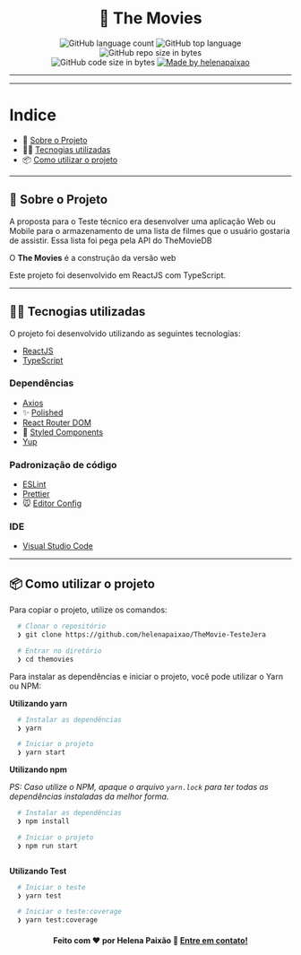 <h1 align="center">
  🚀️ The Movies 
</h1>

<p align="center">
  <img alt="GitHub language count" src="https://img.shields.io/github/languages/count/helenapaixao/desafio-vaga-frontend">

  <img alt="GitHub top language" src="https://img.shields.io/github/languages/top/helenapaixao/desafio-vaga-frontend?logo=typescript">

  <img alt="GitHub repo size in bytes" src="https://img.shields.io/github/repo-size/helenapaixao/desafio-vaga-frontend?color=green">

  <br>



  <img alt="GitHub code size in bytes" src="https://img.shields.io/github/last-commit/helenapaixao/desafio-vaga-frontend">

  <a href="https://www.linkedin.com/in/helenapaixao/">
    <img alt="Made by helenapaixao" src="https://img.shields.io/badge/made%20by-helenapaixao-%2304D361">
  </a>
</p>

---


---

# Indice

- :rocket: [Sobre o Projeto](#rocket-sobre-o-projeto)
- 👨‍💻️ [Tecnogias utilizadas](#%EF%B8%8F-tecnogias-utilizadas)
- 📦️ [Como utilizar o projeto](#%EF%B8%8F-como-utilizar-o-projeto)


---

## :rocket: Sobre o Projeto


A proposta para o  Teste técnico era desenvolver uma aplicação
Web ou Mobile para o armazenamento de uma lista de filmes que o usuário gostaria de assistir. 
Essa lista foi pega pela API do TheMovieDB 

O **The Movies** é a construção da versão web 

Este projeto  foi desenvolvido em ReactJS com TypeScript.

---

## 👨‍💻️ Tecnogias utilizadas

O projeto foi desenvolvido utilizando as seguintes tecnologias:

- [ReactJS](https://reactjs.org/)
- [TypeScript](https://www.typescriptlang.org/)

### Dependências

  - [Axios](https://github.com/axios/axios)
  - :sparkles: [Polished](https://polished.js.org/)
  - [React Router DOM](https://github.com/ReactTraining/react-router#readme)
  - :nail_care: [Styled Components](https://styled-components.com/)
  - [Yup](https://github.com/jquense/yup)

### Padronização de código

  - [ESLint](https://eslint.org/)
  - [Prettier](https://prettier.io/)
  - :mouse: [Editor Config](https://editorconfig.org/)

### IDE

  - [Visual Studio Code](https://code.visualstudio.com/)

---

## 📦️ Como utilizar o projeto

Para copiar o projeto, utilize os comandos:

```bash
  # Clonar o repositório
  ❯ git clone https://github.com/helenapaixao/TheMovie-TesteJera

  # Entrar no diretório
  ❯ cd themovies

```
Para instalar as dependências e iniciar o projeto, você pode utilizar o Yarn ou NPM:

**Utilizando yarn**

```bash
  # Instalar as dependências
  ❯ yarn

  # Iniciar o projeto
  ❯ yarn start
```

**Utilizando npm**

*PS: Caso utilize o NPM, apaque o arquivo `yarn.lock` para ter todas as dependências instaladas da melhor forma.*

```bash
  # Instalar as dependências
  ❯ npm install

  # Iniciar o projeto
  ❯ npm run start
```

```
```
**Utilizando Test**


```bash
  # Iniciar o teste
  ❯ yarn test

  # Iniciar o teste:coverage
  ❯ yarn test:coverage

```

<h4 align="center">
  Feito com ❤️ por Helena Paixão 👋️ <a href="hp.helenapaixao@gmail.com">Entre em contato!</a>
</h4>
